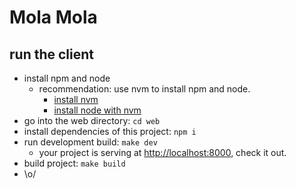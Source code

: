# Mola Mola



## run the client

- install npm and node
  - recommendation: use nvm to install npm and node.
    - [install nvm](https://github.com/creationix/nvm#installation)
    - [install node with nvm](https://github.com/creationix/nvm#usage)
- go into the web directory: `cd web`
- install dependencies of this project: `npm i`
- run development build: `make dev`
  - your project is serving at [http://localhost:8000](), check it out.
- build project: `make build`
- \o/
